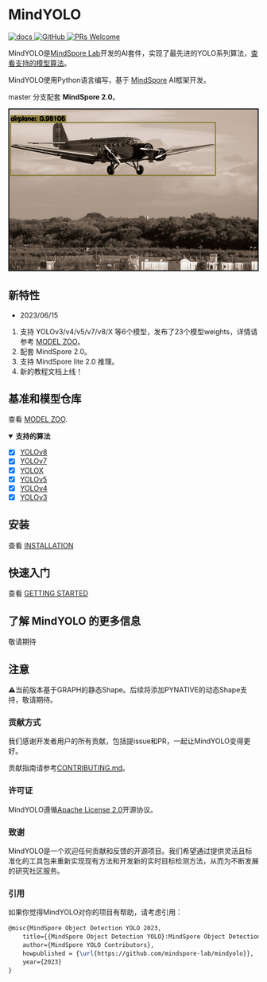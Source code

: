 # MindYOLO

<p align="left">
    <a href="https://github.com/mindspore-lab/mindyolo/blob/master/README.md">
        <img alt="docs" src="https://img.shields.io/badge/docs-latest-blue">
    </a>
    <a href="https://github.com/mindspore-lab/mindyolo/blob/master/LICENSE">
        <img alt="GitHub" src="https://img.shields.io/github/license/mindspore-lab/mindcv.svg">
    </a>
    <a href="https://github.com/mindspore-lab/mindyolo/pulls">
        <img alt="PRs Welcome" src="https://img.shields.io/badge/PRs-welcome-pink.svg">
    </a>
</p>

MindYOLO是[MindSpore Lab](https://github.com/mindspore-lab)开发的AI套件，实现了最先进的YOLO系列算法，[查看支持的模型算法](MODEL_ZOO.md)。

MindYOLO使用Python语言编写，基于 [MindSpore](https://mindspore.cn/) AI框架开发。

master 分支配套 **MindSpore 2.0**。

<img src="https://raw.githubusercontent.com/mindspore-lab/mindyolo/master/.github/000000137950.jpg" />


## 新特性 

- 2023/06/15

1. 支持 YOLOv3/v4/v5/v7/v8/X 等6个模型，发布了23个模型weights，详情请参考 [MODEL ZOO](MODEL_ZOO.md)。
2. 配套 MindSpore 2.0。
3. 支持 MindSpore lite 2.0 推理。
4. 新的教程文档上线！

## 基准和模型仓库 

查看 [MODEL ZOO](MODEL_ZOO.md).

<details open markdown>
<summary><b>支持的算法</b></summary>

- [x] [YOLOv8](configs/yolov8)
- [x] [YOLOv7](configs/yolov7)
- [x] [YOLOX](configs/yolox)
- [x] [YOLOv5](configs/yolov5)
- [x] [YOLOv4](configs/yolov4)
- [x] [YOLOv3](configs/yolov3)

</details>

## 安装

查看 [INSTALLATION](docs/zh/installation.md)

## 快速入门

查看 [GETTING STARTED](GETTING_STARTED_CN.md)

## 了解 MindYOLO 的更多信息

敬请期待

## 注意

⚠️当前版本基于GRAPH的静态Shape。后续将添加PYNATIVE的动态Shape支持，敬请期待。

### 贡献方式

我们感谢开发者用户的所有贡献，包括提issue和PR，一起让MindYOLO变得更好。

贡献指南请参考[CONTRIBUTING.md](CONTRIBUTING.md)。


### 许可证

MindYOLO遵循[Apache License 2.0](LICENSE.md)开源协议。


### 致谢

MindYOLO是一个欢迎任何贡献和反馈的开源项目。我们希望通过提供灵活且标准化的工具包来重新实现现有方法和开发新的实时目标检测方法，从而为不断发展的研究社区服务。

### 引用

如果你觉得MindYOLO对你的项目有帮助，请考虑引用：

```latex
@misc{MindSpore Object Detection YOLO 2023,
    title={{MindSpore Object Detection YOLO}:MindSpore Object Detection YOLO Toolbox and Benchmark},
    author={MindSpore YOLO Contributors},
    howpublished = {\url{https://github.com/mindspore-lab/mindyolo}},
    year={2023}
}
```
